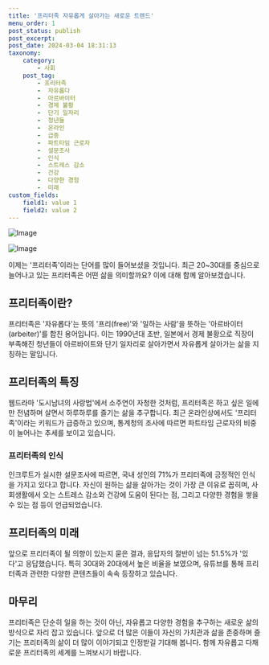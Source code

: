 ```yaml
---
title: '프리터족 자유롭게 살아가는 새로운 트렌드'
menu_order: 1
post_status: publish
post_excerpt: 
post_date: 2024-03-04 18:31:13
taxonomy:
    category:
        - 사회
    post_tag:
        - 프리터족
        -  자유롭다
        -  아르바이터
        -  경제 불황
        -  단기 일자리
        -  청년들
        -  온라인
        -  급증
        -  파트타임 근로자
        -  설문조사
        -  인식
        -  스트레스 감소
        -  건강
        -  다양한 경험
        -  미래
custom_fields:
    field1: value 1
    field2: value 2
---
```


![Image](https://imgnews.pstatic.net/image/119/2024/03/04/0002805336_001_20240304042401247.jpeg?type=w647)

![Image](https://imgnews.pstatic.net/image/119/2024/03/04/0002805336_002_20240304042401271.png?type=w647)

이제는 '프리터족'이라는 단어를 많이 들어보셨을 것입니다. 최근 20~30대를 중심으로 늘어나고 있는 프리터족은 어떤 삶을 의미할까요? 이에 대해 함께 알아보겠습니다.
## 프리터족이란?
프리터족은 '자유롭다'는 뜻의 '프리(free)'와 '일하는 사람'을 뜻하는 '아르바이터(arbeiter)'를 합친 용어입니다. 이는 1990년대 초반, 일본에서 경제 불황으로 직장이 부족해진 청년들이 아르바이트와 단기 일자리로 살아가면서 자유롭게 살아가는 삶을 지칭하는 말입니다.
## 프리터족의 특징
웹드라마 '도시남녀의 사랑법'에서 소주연이 자청한 것처럼, 프리터족은 하고 싶은 일에만 전념하며 살면서 하루하루를 즐기는 삶을 추구합니다. 최근 온라인상에서도 '프리터족'이라는 키워드가 급증하고 있으며, 통계청의 조사에 따르면 파트타임 근로자의 비중이 늘어나는 추세를 보이고 있습니다.
### 프리터족의 인식
인크루트가 실시한 설문조사에 따르면, 국내 성인의 71%가 프리터족에 긍정적인 인식을 가지고 있다고 합니다. 자신이 원하는 삶을 살아가는 것이 가장 큰 이유로 꼽히며, 사회생활에서 오는 스트레스 감소와 건강에 도움이 된다는 점, 그리고 다양한 경험을 쌓을 수 있는 점 등이 언급되었습니다.
## 프리터족의 미래
앞으로 프리터족이 될 의향이 있는지 묻은 결과, 응답자의 절반이 넘는 51.5%가 '있다'고 응답했습니다. 특히 30대와 20대에서 높은 비율을 보였으며, 유튜브를 통해 프리터족과 관련한 다양한 콘텐츠들이 속속 등장하고 있습니다.
## 마무리
프리터족은 단순히 일을 하는 것이 아닌, 자유롭고 다양한 경험을 추구하는 새로운 삶의 방식으로 자리 잡고 있습니다. 앞으로 더 많은 이들이 자신의 가치관과 삶을 존중하며 즐기는 프리터족의 삶이 더 많이 이야기되고 인정받길 기대해 봅니다. 함께 자유롭고 다채로운 프리터족의 세계를 느껴보시기 바랍니다.
